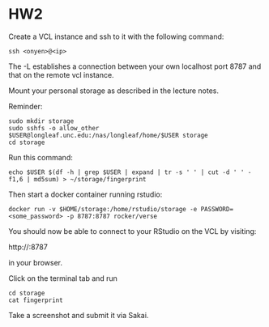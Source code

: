 HW2
===

Create a VCL instance and ssh to it with the following command:

```
ssh <onyen>@<ip> 
```

The -L establishes a connection between your own localhost port 8787
and that on the remote vcl instance.

Mount your personal storage as described in the lecture notes.

Reminder:

```
sudo mkdir storage
sudo sshfs -o allow_other $USER@longleaf.unc.edu:/nas/longleaf/home/$USER storage
cd storage
```

Run this command:

```
echo $USER $(df -h | grep $USER | expand | tr -s ' ' | cut -d ' ' -f1,6 | md5sum) > ~/storage/fingerprint 
```

Then start a docker container running rstudio:

```
docker run -v $HOME/storage:/home/rstudio/storage -e PASSWORD=<some_password> -p 8787:8787 rocker/verse
```

You should now be able to connect to your RStudio on the VCL by visiting:

http://<ip>:8787 

in your browser. 

Click on the terminal tab and run

```
cd storage
cat fingerprint
```

Take a screenshot and submit it via Sakai.

